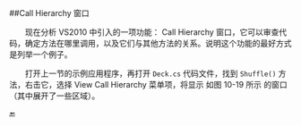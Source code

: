 ##Call Hierarchy 窗口

&emsp;&emsp;现在分析 VS2010 中引入的一项功能： Call Hierarchy 窗口，它可以审查代码，确定方法在哪里调用，以及它们与其他方法的关系。说明这个功能的最好方式是列举一个例子。

&emsp;&emsp;打开上一节的示例应用程序，再打开 `Deck.cs` 代码文件，找到 `Shuffle()` 方法，右击它，选择 View Call Hierarchy 菜单项，将显示 如图 10-19 所示 的窗口（其中展开了一些区域）。



🔚